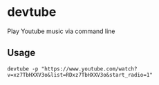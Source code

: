 # devtube
Play Youtube music via command line

## Usage
```
devtube -p "https://www.youtube.com/watch?v=xz7TbHXXV3o&list=RDxz7TbHXXV3o&start_radio=1"
```
